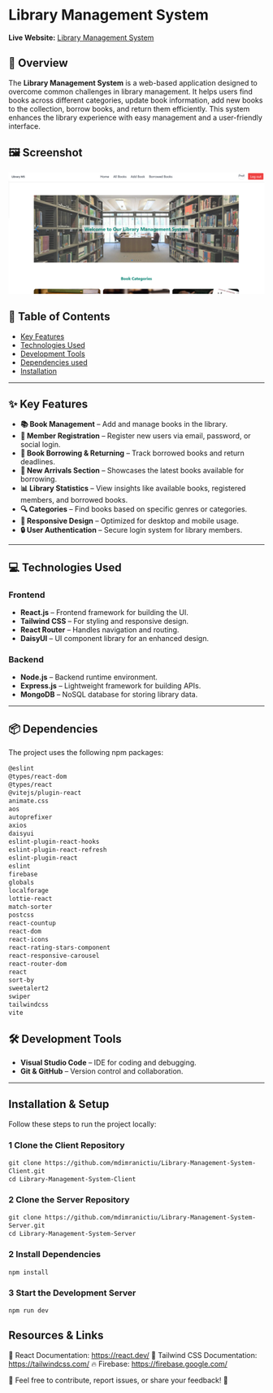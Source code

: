 # Library Management System

**Live Website:** [Library Management System](https://library-management-syste-4cae8.web.app/)

## 📌 Overview

The **Library Management System** is a web-based application designed to overcome common challenges in library management. It helps users find books across different categories, update book information, add new books to the collection, borrow books, and return them efficiently. This system enhances the library experience with easy management and a user-friendly interface.

## 🖼 Screenshot  
![Library Management System Screenshot](src/assets/d.png)

## 📖 Table of Contents

- [Key Features](#key-features)
- [Technologies Used](#technologies-used)
- [Development Tools](#development-tools)
- [Dependencies used](#dependencies-used)
- [Installation](#installation)


---

## ✨ Key Features

- **📚 Book Management** – Add and manage books in the library.
- **📝 Member Registration** – Register new users via email, password, or social login.
- **📖 Book Borrowing & Returning** – Track borrowed books and return deadlines.
- **📢 New Arrivals Section** – Showcases the latest books available for borrowing.
- **📊 Library Statistics** – View insights like available books, registered members, and borrowed books.
- **🔍 Categories** – Find books based on specific genres or categories.
- **📱 Responsive Design** – Optimized for desktop and mobile usage.
- **🔒 User Authentication** – Secure login system for library members.

---

## 💻 Technologies Used

### **Frontend**
- **React.js** – Frontend framework for building the UI.
- **Tailwind CSS** – For styling and responsive design.
- **React Router** – Handles navigation and routing.
- **DaisyUI** – UI component library for an enhanced design.

### **Backend**
- **Node.js** – Backend runtime environment.
- **Express.js** – Lightweight framework for building APIs.
- **MongoDB** – NoSQL database for storing library data.

---

## 📦 Dependencies  
The project uses the following npm packages:  
```
@eslint
@types/react-dom
@types/react
@vitejs/plugin-react
animate.css
aos
autoprefixer
axios
daisyui
eslint-plugin-react-hooks
eslint-plugin-react-refresh
eslint-plugin-react
eslint
firebase
globals
localforage
lottie-react
match-sorter
postcss
react-countup
react-dom
react-icons
react-rating-stars-component
react-responsive-carousel
react-router-dom
react
sort-by
sweetalert2
swiper
tailwindcss
vite
```

## 🛠 Development Tools

- **Visual Studio Code** – IDE for coding and debugging.
- **Git & GitHub** – Version control and collaboration.

---
##  Installation & Setup  
Follow these steps to run the project locally:  

### 1 Clone the Client Repository  
```
git clone https://github.com/mdimranictiu/Library-Management-System-Client.git
cd Library-Management-System-Client
```
### 2 Clone the Server Repository  
```
git clone https://github.com/mdimranictiu/Library-Management-System-Server.git
cd Library-Management-System-Server
```
### 2 Install Dependencies
```
npm install
```
### 3 Start the Development Server
```
npm run dev
```

 ## Resources & Links
📖 React Documentation: https://react.dev/
📖 Tailwind CSS Documentation: https://tailwindcss.com/
🔥 Firebase: https://firebase.google.com/

📌 Feel free to contribute, report issues, or share your feedback! 🚀

